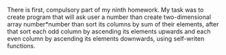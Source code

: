 There is first, compulsory part of my ninth homework.
My task was to create program that will ask user a number than create two-dimensional array number*number than sort its columns by sum of their elements, after that sort each odd column by ascending its elements upwards and each even column by ascending its elements downwards, using self-writen functions.